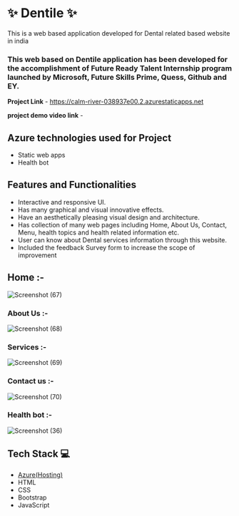 # ✨ Dentile ✨

This is a web based application developed for Dental related based website in india

### This web based on Dentile application has been developed for the accomplishment of Future Ready Talent Internship program launched by Microsoft, Future Skills Prime, Quess, Github and EY.


**Project Link** - https://calm-river-038937e00.2.azurestaticapps.net

**project demo video link** - 

## Azure technologies used for Project

- Static web apps
- Health bot

## Features and Functionalities 

- Interactive and responsive UI.
- Has many graphical and visual innovative effects.
- Have an aesthetically pleasing visual design and architecture.
- Has collection of many web pages including Home, About Us, Contact, Menu, health topics and health related information etc.
- User can know about Dental services information through this website.
- Included the feedback Survey form to increase the scope of improvement 

## Home :-

![Screenshot (67)](https://user-images.githubusercontent.com/118873633/215791658-e64a9b22-02e7-41b3-bbad-e6dad02aac53.png)




   

### About Us :-


![Screenshot (68)](https://user-images.githubusercontent.com/118873633/215791663-868617f1-37c0-4e1f-a4bb-5112a1f82c2e.png)


### Services :-

![Screenshot (69)](https://user-images.githubusercontent.com/118873633/215791681-918670de-0636-4a8c-88fa-a2bfe442c19c.png)



### Contact us :-


![Screenshot (70)](https://user-images.githubusercontent.com/118873633/215791697-c1053a3f-44f7-4514-9224-085023b1c2f1.png)


### Health bot :-

![Screenshot (36)](https://user-images.githubusercontent.com/118873633/210056015-967414ee-8c8b-4a14-9496-1b27a2dfe8f2.png)



## Tech Stack 💻

- [Azure(Hosting)](https://azure.microsoft.com/en-in/features/azure-portal/)
- HTML
- CSS
- Bootstrap
- JavaScript
